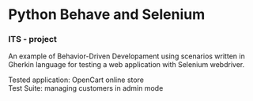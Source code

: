 # Python Behave and Selenium
### ITS - project
An example of Behavior-Driven Developament using scenarios written in Gherkin language for testing a web application with Selenium webdriver.

Tested application: OpenCart online store \
Test Suite: managing customers in admin mode
